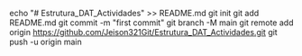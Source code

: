 echo "# Estrutura_DAT_Actividades" >> README.md
git init
git add README.md
git commit -m "first commit"
git branch -M main
git remote add origin https://github.com/Jeison321Git/Estrutura_DAT_Actividades.git
git push -u origin main
